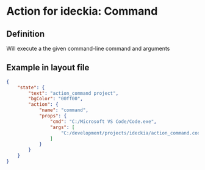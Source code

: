 # Action for ideckia: Command

## Definition

Will execute a the given command-line command and arguments

## Example in layout file

```json
{
    "state": {
        "text": "action_command project",
        "bgColor": "00ff00",
        "action": {
            "name": "command",
            "props": {
                "cmd": "C:/Microsoft VS Code/Code.exe",
                "args": [
                    "C:/development/projects/ideckia/action_command.code-workspace"
                ]
            }
        }
    }
}
```